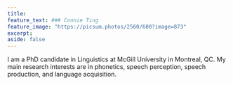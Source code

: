 ```yaml
---
title:
feature_text: ### Connie Ting
feature_image: "https://picsum.photos/2560/600?image=873"
excerpt:
aside: false
---
```


I am a PhD candidate in Linguistics at McGill University in Montreal, QC. My main research interests are in phonetics, speech perception, speech production, and language acquisition. 
